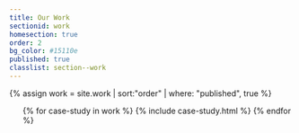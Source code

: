 ```yaml
---
title: Our Work
sectionid: work
homesection: true
order: 2
bg_color: #15110e
published: true
classlist: section--work
---
```


{% assign work = site.work | sort:"order" | where: "published", true %}

<ul>
  {% for case-study in work %}
    {% include case-study.html %}
  {% endfor %}
</ul>
